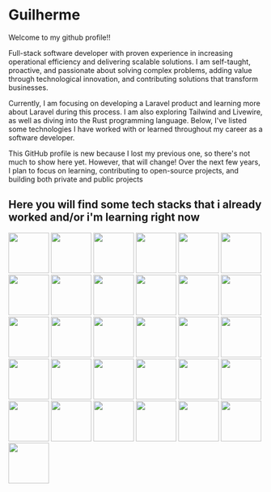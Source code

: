 # Guilherme
Welcome to my github profile!!

Full-stack software developer with proven experience in increasing operational efficiency and delivering scalable solutions. I am self-taught, proactive, and passionate about solving complex problems, adding value through technological innovation, and contributing solutions that transform businesses.

Currently, I am focusing on developing a Laravel product and learning more about Laravel during this process. I am also exploring Tailwind and Livewire, as well as diving into the Rust programming language. Below, I've listed some technologies I have worked with or learned throughout my career as a software developer.

This GitHub profile is new because I lost my previous one, so there's not much to show here yet. However, that will change! Over the next few years, I plan to focus on learning, contributing to open-source projects, and building both private and public projects

## Here you will find some tech stacks that i already worked and/or i'm learning right now

<img width="80px" padding-right="20px" src="https://cdn.jsdelivr.net/gh/devicons/devicon@latest/icons/php/php-original.svg" /> <img width="80px" padding-right="20px" src="https://cdn.jsdelivr.net/gh/devicons/devicon@latest/icons/laravel/laravel-original.svg" />
<img width="80px" padding-right="20px" src="https://cdn.jsdelivr.net/gh/devicons/devicon@latest/icons/vuejs/vuejs-original.svg" />
<img width="80px" padding-right="20px" src="https://cdn.jsdelivr.net/gh/devicons/devicon@latest/icons/livewire/livewire-original-wordmark.svg" />
<img width="80px" padding-right="20px" src="https://cdn.jsdelivr.net/gh/devicons/devicon@latest/icons/tailwindcss/tailwindcss-original-wordmark.svg" />
<img width="80px" padding-right="20px" src="https://cdn.jsdelivr.net/gh/devicons/devicon@latest/icons/python/python-original.svg" />
<img width="80px" padding-right="20px" src="https://cdn.jsdelivr.net/gh/devicons/devicon@latest/icons/pandas/pandas-original.svg" />
<img width="80px" padding-right="20px" src="https://cdn.jsdelivr.net/gh/devicons/devicon@latest/icons/csharp/csharp-original.svg" />
<img width="80px" padding-right="20px" src="https://cdn.jsdelivr.net/gh/devicons/devicon@latest/icons/dotnetcore/dotnetcore-original.svg" />
<img width="80px" padding-right="20px" src="https://cdn.jsdelivr.net/gh/devicons/devicon@latest/icons/mysql/mysql-original.svg" />
<img width="80px" padding-right="20px" src="https://cdn.jsdelivr.net/gh/devicons/devicon@latest/icons/mongodb/mongodb-original.svg" />
<img width="80px" padding-right="20px" src="https://cdn.jsdelivr.net/gh/devicons/devicon@latest/icons/docker/docker-original.svg" />
<img width="80px" padding-right="20px" src="https://cdn.jsdelivr.net/gh/devicons/devicon@latest/icons/git/git-original.svg" /> <img width="80px" padding-right="20px" src="https://cdn.jsdelivr.net/gh/devicons/devicon@latest/icons/bitbucket/bitbucket-original.svg" /> <img width="80px" padding-right="20px" src="https://cdn.jsdelivr.net/gh/devicons/devicon@latest/icons/gitlab/gitlab-original.svg" />
<img width="80px" padding-right="20px" src="https://cdn.jsdelivr.net/gh/devicons/devicon@latest/icons/amazonwebservices/amazonwebservices-original-wordmark.svg" />
<img width="80px" padding-right="20px" src="https://cdn.jsdelivr.net/gh/devicons/devicon@latest/icons/axios/axios-plain.svg" />
<img width="80px" padding-right="20px" src="https://cdn.jsdelivr.net/gh/devicons/devicon@latest/icons/bash/bash-original.svg" />
<img width="80px" padding-right="20px" src="https://cdn.jsdelivr.net/gh/devicons/devicon@latest/icons/composer/composer-original.svg" />
<img width="80px" padding-right="20px" src="https://cdn.jsdelivr.net/gh/devicons/devicon@latest/icons/javascript/javascript-original.svg" />
<img width="80px" padding-right="20px" src="https://cdn.jsdelivr.net/gh/devicons/devicon@latest/icons/linux/linux-original.svg" />
<img width="80px" padding-right="20px" src="https://cdn.jsdelivr.net/gh/devicons/devicon@latest/icons/nginx/nginx-original.svg" />
<img width="80px" padding-right="20px" src="https://cdn.jsdelivr.net/gh/devicons/devicon@latest/icons/npm/npm-original-wordmark.svg" />
<img width="80px" padding-right="20px" src="https://cdn.jsdelivr.net/gh/devicons/devicon@latest/icons/oauth/oauth-original.svg" />
<img width="80px" padding-right="20px" src="https://cdn.jsdelivr.net/gh/devicons/devicon@latest/icons/postman/postman-original.svg" />
<img width="80px" padding-right="20px" src="https://cdn.jsdelivr.net/gh/devicons/devicon@latest/icons/redis/redis-original.svg" />
<img width="80px" padding-right="20px" src="https://cdn.jsdelivr.net/gh/devicons/devicon@latest/icons/rust/rust-original.svg" />
<img width="80px" padding-right="20px" src="https://cdn.jsdelivr.net/gh/devicons/devicon@latest/icons/selenium/selenium-original.svg" />
<img width="80px" padding-right="20px" src="https://cdn.jsdelivr.net/gh/devicons/devicon@latest/icons/ssh/ssh-original-wordmark.svg" />
<img width="80px" padding-right="20px" src="https://cdn.jsdelivr.net/gh/devicons/devicon@latest/icons/vite/vite-original-wordmark.svg" />
<img width="80px" padding-right="20px" src="https://cdn.jsdelivr.net/gh/devicons/devicon@latest/icons/json/json-plain.svg" />






